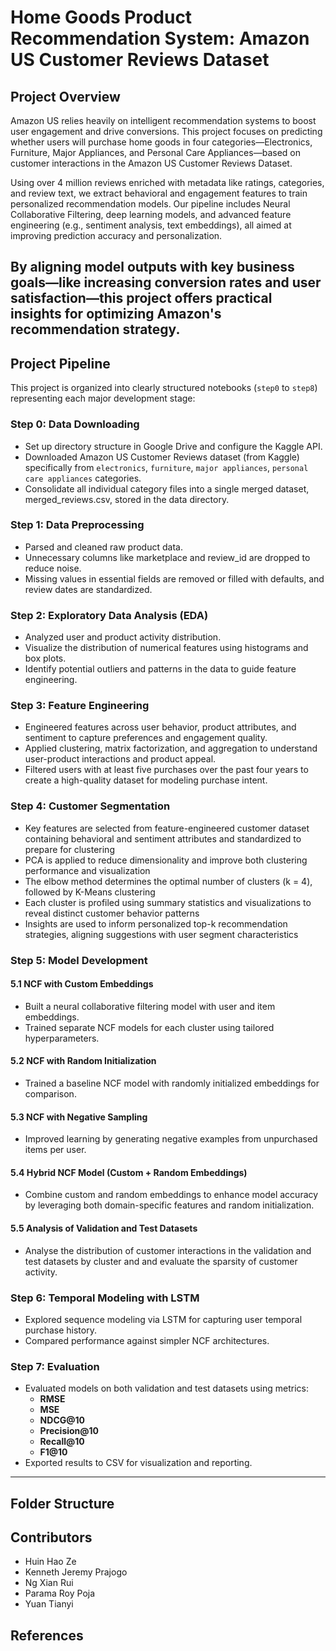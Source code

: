 # Home Goods Product Recommendation System: Amazon US Customer Reviews Dataset

## Project Overview

Amazon US relies heavily on intelligent recommendation systems to boost user engagement and drive conversions. This project focuses on predicting whether users will purchase home goods in four categories—Electronics, Furniture, Major Appliances, and Personal Care Appliances—based on customer interactions in the Amazon US Customer Reviews Dataset.

Using over 4 million reviews enriched with metadata like ratings, categories, and review text, we extract behavioral and engagement features to train personalized recommendation models. Our pipeline includes Neural Collaborative Filtering, deep learning models, and advanced feature engineering (e.g., sentiment analysis, text embeddings), all aimed at improving prediction accuracy and personalization.

By aligning model outputs with key business goals—like increasing conversion rates and user satisfaction—this project offers practical insights for optimizing Amazon's recommendation strategy.
---

## Project Pipeline

This project is organized into clearly structured notebooks (`step0` to `step8`) representing each major development stage:

### Step 0: Data Downloading
- Set up directory structure in Google Drive and configure the Kaggle API.
- Downloaded Amazon US Customer Reviews dataset (from Kaggle) specifically from `electronics`, `furniture`, `major appliances`, `personal care appliances` categories.
- Consolidate all individual category files into a single merged dataset, merged_reviews.csv, stored in the data directory.


### Step 1: Data Preprocessing
- Parsed and cleaned raw product data.
- Unnecessary columns like marketplace and review_id are dropped to reduce noise.
- Missing values in essential fields are removed or filled with defaults, and review dates are standardized.

### Step 2: Exploratory Data Analysis (EDA)
- Analyzed user and product activity distribution.
- Visualize the distribution of numerical features using histograms and box plots.
- Identify potential outliers and patterns in the data to guide feature engineering.

### Step 3: Feature Engineering
- Engineered features across user behavior, product attributes, and sentiment to capture preferences and engagement quality.
- Applied clustering, matrix factorization, and aggregation to understand user-product interactions and product appeal.
- Filtered users with at least five purchases over the past four years to create a high-quality dataset for modeling purchase intent.

### Step 4: Customer Segmentation
- Key features are selected from feature-engineered customer dataset containing behavioral and sentiment attributes and standardized to prepare for clustering
- PCA is applied to reduce dimensionality and improve both clustering performance and visualization
- The elbow method determines the optimal number of clusters (k = 4), followed by K-Means clustering
- Each cluster is profiled using summary statistics and visualizations to reveal distinct customer behavior patterns
- Insights are used to inform personalized top-k recommendation strategies, aligning suggestions with user segment characteristics

### Step 5: Model Development

#### 5.1 NCF with Custom Embeddings
- Built a neural collaborative filtering model with user and item embeddings.
- Trained separate NCF models for each cluster using tailored hyperparameters.

#### 5.2 NCF with Random Initialization
- Trained a baseline NCF model with randomly initialized embeddings for comparison.

#### 5.3 NCF with Negative Sampling
- Improved learning by generating negative examples from unpurchased items per user.

#### 5.4 Hybrid NCF Model (Custom + Random Embeddings)
- Combine custom and random embeddings to enhance model accuracy by leveraging both domain-specific features and random initialization.

#### 5.5 Analysis of Validation and Test Datasets
- Analyse the distribution of customer interactions in the validation and test datasets by cluster and  and evaluate the sparsity of customer activity.

### Step 6: Temporal Modeling with LSTM
- Explored sequence modeling via LSTM for capturing user temporal purchase history.
- Compared performance against simpler NCF architectures.

### Step 7: Evaluation
- Evaluated models on both validation and test datasets using metrics:
  - **RMSE**
  - **MSE**
  - **NDCG@10**
  - **Precision@10**
  - **Recall@10**
  - **F1@10**
- Exported results to CSV for visualization and reporting.

---

## Folder Structure


## Contributors
- Huin Hao Ze
- Kenneth Jeremy Prajogo
- Ng Xian Rui
- Parama Roy Poja
- Yuan Tianyi

## References
